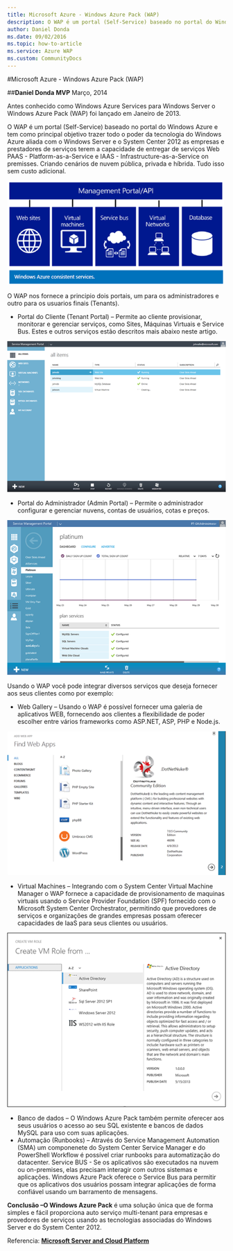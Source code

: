 ```yaml
---
title: Microsoft Azure - Windows Azure Pack (WAP)
description: O WAP é um portal (Self-Service) baseado no portal do Windows Azure e tem como principal objetivo trazer todo o poder da tecnologia do Windows Azure aliada com o Windows Server e o System Center 2012 as empresas e prestadores de serviços terem a capacidade de entregar de serviços Web PAAS - Platform-as-a-Service e IAAS - Infrastructure-as-a-Service on premisses. Criando cenários de nuvem pública, privada e híbrida. Tudo isso sem custo adicional.
author: Daniel Donda
ms.date: 09/02/2016
ms.topic: how-to-article
ms.service: Azure WAP
ms.custom: CommunityDocs
---
```







#Microsoft Azure - Windows Azure Pack (WAP)


##**Daniel Donda**
**MVP**
Março, 2014


Antes conhecido como Windows Azure Services para Windows Server o Windows Azure Pack (WAP) foi lançado em Janeiro de 2013. 

O WAP é um portal (Self-Service) baseado no portal do Windows Azure e tem como principal objetivo trazer todo o poder da tecnologia do Windows Azure aliada com o Windows Server e o System Center 2012 as empresas e prestadores de serviços terem a capacidade de entregar de serviços Web PAAS - Platform-as-a-Service e IAAS - Infrastructure-as-a-Service on premisses. Criando cenários de nuvem pública, privada e híbrida. Tudo isso sem custo adicional.

![](./img/pic022.png)

O WAP nos fornece a principio dois portais, um para os administradores e outro para os usuarios finais (Tenants).
* Portal do Cliente (Tenant Portal) – Permite ao cliente provisionar, monitorar e gerenciar serviços, como Sites, Máquinas Virtuais e Service Bus. Estes e outros serviços estão descritos mais abaixo neste artigo.

![](./img/pic023.png)

* Portal do Administrador (Admin Portal) – Permite o administrador configurar e gerenciar nuvens, contas de usuários, cotas e preços.

![](./img/pic024.png)

Usando o WAP você pode integrar diversos serviços que deseja fornecer aos seus clientes como por exemplo:
* Web Gallery – Usando o WAP é possível fornecer uma galeria de aplicativos WEB, fornecendo aos clientes a flexibilidade de poder escolher entre vários frameworks como ASP.NET, ASP, PHP e Node.js.

![](./img/pic025.png)

* Virtual Machines – Integrando com o System Center Virtual Machine Manager o WAP fornece a capacidade de provisionamento de maquinas virtuais usando o Service Provider Foundation (SPF) fornecido com o Microsoft System Center Orchestrator, permitindo que provedores de serviços e organizações de grandes empresas possam oferecer capacidades de IaaS para seus clientes ou usuários.

![](./img/pic026.png)

* Banco de dados – O Windows Azure Pack também permite oferecer aos seus usuários o acesso ao seu SQL existente e bancos de dados MySQL para uso com suas aplicações.
* Automação (Runbooks) – Através do Service Management Automation (SMA) um componenete do System Center Service Manager e do PowerShell Workflow é possível criar runbooks para automatização do datacenter.
Service BUS - Se os aplicativos são executados na nuvem ou on-premises, elas precisam interagir com outros sistemas e aplicações. Windows Azure Pack oferece o Service Bus para permitir que os aplicativos dos usuários possam integrar aplicações de forma confiável usando um barramento de mensagens.

**Conclusão –O Windows Azure Pack** é uma solução única que de forma simples e fácil proporciona auto serviço multi-tenant para empresas e provedores de serviços usando as tecnologias associadas do Windows Server e do System Center 2012.

Referencia: [**Microsoft Server and Cloud Platform**](https://www.microsoft.com/en-us/cloud-platform/windows-azure-pack#fbid=ZU_YSneIKoV) 
